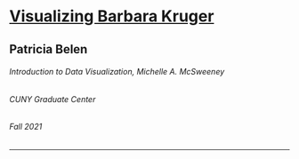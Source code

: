 # [Visualizing Barbara Kruger](https://patriciabelen.github.io/bkruger/) 

## Patricia Belen
###### Introduction to Data Visualization, Michelle A. McSweeney
###### CUNY Graduate Center
###### Fall 2021
---
